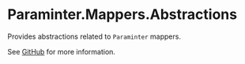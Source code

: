 # Paraminter.Mappers.Abstractions

Provides abstractions related to `Paraminter` mappers.

See [GitHub](https://github.com/Paraminter/Paraminter.Mappers) for more information.